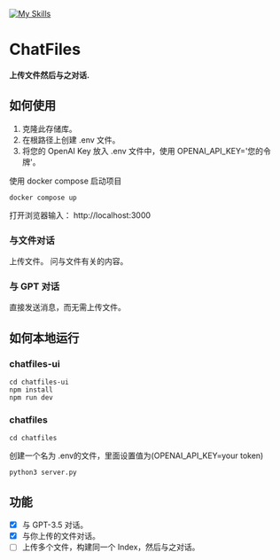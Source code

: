 [![My Skills](https://skillicons.dev/icons?i=nextjs,tailwind,react,python,flask)](https://skillicons.dev)

# ChatFiles
**上传文件然后与之对话.**

## 如何使用
1. 克隆此存储库。
2. 在根路径上创建 .env 文件。
3. 将您的 OpenAI Key 放入 .env 文件中，使用 OPENAI_API_KEY='您的令牌'。

使用 docker compose 启动项目
```shell
docker compose up
```

打开浏览器输入： http://localhost:3000

### 与文件对话
上传文件。
问与文件有关的内容。

### 与 GPT 对话
直接发送消息，而无需上传文件。

## 如何本地运行
### chatfiles-ui

```shell
cd chatfiles-ui
npm install
npm run dev
```

### chatfiles
```shell
cd chatfiles
```

创建一个名为 .env的文件，里面设置值为(OPENAI_API_KEY=your token)

```shell
python3 server.py
```

## 功能

- [x] 与 GPT-3.5 对话。
- [x] 与你上传的文件对话。
- [ ] 上传多个文件，构建同一个 Index，然后与之对话。